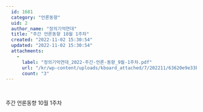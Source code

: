 ```yaml
---
  id: 1681
  category: "언론동향"
  uid: 2
  author_name: "정의기억연대"
  title: "주간 언론동향 10월 1주차"
  created: "2022-11-02 15:30:54"
  updated: "2022-11-02 15:30:54"
  attachments: 
    - 
      label: "정의기억연대_2022-주간-언론-동향_9월-1주차.pdf"
      url: "/kr/wp-content/uploads/kboard_attached/7/202211/63620e9e33b881437195.pdf"
      count: "3"
---
```

 

주간 언론동향 10월 1주차